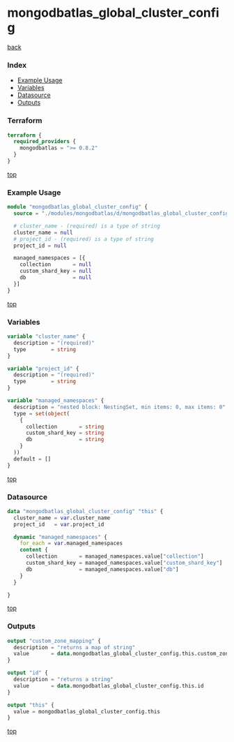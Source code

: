 # mongodbatlas_global_cluster_config

[back](../mongodbatlas.md)

### Index

- [Example Usage](#example-usage)
- [Variables](#variables)
- [Datasource](#datasource)
- [Outputs](#outputs)

### Terraform

```terraform
terraform {
  required_providers {
    mongodbatlas = ">= 0.8.2"
  }
}
```

[top](#index)

### Example Usage

```terraform
module "mongodbatlas_global_cluster_config" {
  source = "./modules/mongodbatlas/d/mongodbatlas_global_cluster_config"

  # cluster_name - (required) is a type of string
  cluster_name = null
  # project_id - (required) is a type of string
  project_id = null

  managed_namespaces = [{
    collection       = null
    custom_shard_key = null
    db               = null
  }]
}
```

[top](#index)

### Variables

```terraform
variable "cluster_name" {
  description = "(required)"
  type        = string
}

variable "project_id" {
  description = "(required)"
  type        = string
}

variable "managed_namespaces" {
  description = "nested block: NestingSet, min items: 0, max items: 0"
  type = set(object(
    {
      collection       = string
      custom_shard_key = string
      db               = string
    }
  ))
  default = []
}
```

[top](#index)

### Datasource

```terraform
data "mongodbatlas_global_cluster_config" "this" {
  cluster_name = var.cluster_name
  project_id   = var.project_id

  dynamic "managed_namespaces" {
    for_each = var.managed_namespaces
    content {
      collection       = managed_namespaces.value["collection"]
      custom_shard_key = managed_namespaces.value["custom_shard_key"]
      db               = managed_namespaces.value["db"]
    }
  }

}
```

[top](#index)

### Outputs

```terraform
output "custom_zone_mapping" {
  description = "returns a map of string"
  value       = data.mongodbatlas_global_cluster_config.this.custom_zone_mapping
}

output "id" {
  description = "returns a string"
  value       = data.mongodbatlas_global_cluster_config.this.id
}

output "this" {
  value = mongodbatlas_global_cluster_config.this
}
```

[top](#index)